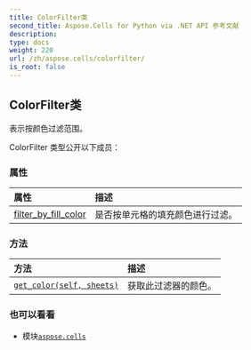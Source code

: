 ```yaml
---
title: ColorFilter类
second_title: Aspose.Cells for Python via .NET API 参考文献
description:
type: docs
weight: 220
url: /zh/aspose.cells/colorfilter/
is_root: false
---
```

## ColorFilter类
表示按颜色过滤范围。



ColorFilter 类型公开以下成员：

### 属性
|属性|描述|
| :- | :- |
| [filter_by_fill_color](/cells/python-net/zh/aspose.cells/colorfilter/filter_by_fill_color) |是否按单元格的填充颜色进行过滤。|


### 方法
|方法|描述|
| :- | :- |
| [`get_color(self, sheets)`](/cells/python-net/zh/aspose.cells/colorfilter/get_color/#aspose.cells.worksheetcollection) |获取此过滤器的颜色。|



### 也可以看看
* 模块[`aspose.cells`](..)
